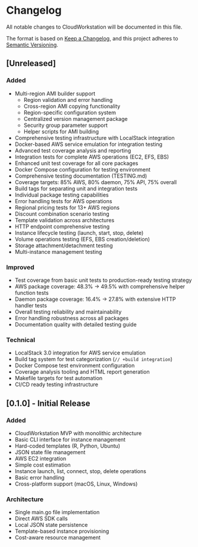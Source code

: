 # Changelog

All notable changes to CloudWorkstation will be documented in this file.

The format is based on [Keep a Changelog](https://keepachangelog.com/en/1.0.0/),
and this project adheres to [Semantic Versioning](https://semver.org/spec/v2.0.0.html).

## [Unreleased]

### Added
- Multi-region AMI builder support
  - Region validation and error handling
  - Cross-region AMI copying functionality
  - Region-specific configuration system
  - Centralized version management package
  - Security group parameter support
  - Helper scripts for AMI building
- Comprehensive testing infrastructure with LocalStack integration
- Docker-based AWS service emulation for integration testing
- Advanced test coverage analysis and reporting
- Integration tests for complete AWS operations (EC2, EFS, EBS)
- Enhanced unit test coverage for all core packages
- Docker Compose configuration for testing environment
- Comprehensive testing documentation (TESTING.md)
- Coverage targets: 85% AWS, 80% daemon, 75% API, 75% overall
- Build tags for separating unit and integration tests
- Individual package testing capabilities
- Error handling tests for AWS operations
- Regional pricing tests for 13+ AWS regions
- Discount combination scenario testing
- Template validation across architectures
- HTTP endpoint comprehensive testing
- Instance lifecycle testing (launch, start, stop, delete)
- Volume operations testing (EFS, EBS creation/deletion)
- Storage attachment/detachment testing
- Multi-instance management testing

### Improved
- Test coverage from basic unit tests to production-ready testing strategy
- AWS package coverage: 48.3% → 49.5% with comprehensive helper function tests
- Daemon package coverage: 16.4% → 27.8% with extensive HTTP handler tests
- Overall testing reliability and maintainability
- Error handling robustness across all packages
- Documentation quality with detailed testing guide

### Technical
- LocalStack 3.0 integration for AWS service emulation
- Build tag system for test categorization (`// +build integration`)
- Docker Compose test environment configuration
- Coverage analysis tooling and HTML report generation
- Makefile targets for test automation
- CI/CD ready testing infrastructure

## [0.1.0] - Initial Release

### Added
- CloudWorkstation MVP with monolithic architecture
- Basic CLI interface for instance management
- Hard-coded templates (R, Python, Ubuntu)
- JSON state file management
- AWS EC2 integration
- Simple cost estimation
- Instance launch, list, connect, stop, delete operations
- Basic error handling
- Cross-platform support (macOS, Linux, Windows)

### Architecture
- Single main.go file implementation
- Direct AWS SDK calls
- Local JSON state persistence
- Template-based instance provisioning
- Cost-aware resource management